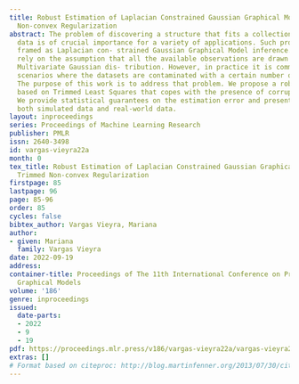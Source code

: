 ```yaml
---
title: Robust Estimation of Laplacian Constrained Gaussian Graphical Models with Trimmed
  Non-convex Regularization
abstract: The problem of discovering a structure that fits a collection of vector
  data is of crucial importance for a variety of applications. Such problems can be
  framed as Laplacian con- strained Gaussian Graphical Model inference. Existing algorithms
  rely on the assumption that all the available observations are drawn from the same
  Multivariate Gaussian dis- tribution. However, in practice it is common to find
  scenarios where the datasets are contaminated with a certain number of outliers.
  The purpose of this work is to address that problem. We propose a robust method
  based on Trimmed Least Squares that copes with the presence of corrupted samples.
  We provide statistical guarantees on the estimation error and present results on
  both simulated data and real-world data.
layout: inproceedings
series: Proceedings of Machine Learning Research
publisher: PMLR
issn: 2640-3498
id: vargas-vieyra22a
month: 0
tex_title: Robust Estimation of Laplacian Constrained Gaussian Graphical Models with
  Trimmed Non-convex Regularization
firstpage: 85
lastpage: 96
page: 85-96
order: 85
cycles: false
bibtex_author: Vargas Vieyra, Mariana
author:
- given: Mariana
  family: Vargas Vieyra
date: 2022-09-19
address:
container-title: Proceedings of The 11th International Conference on Probabilistic
  Graphical Models
volume: '186'
genre: inproceedings
issued:
  date-parts:
  - 2022
  - 9
  - 19
pdf: https://proceedings.mlr.press/v186/vargas-vieyra22a/vargas-vieyra22a.pdf
extras: []
# Format based on citeproc: http://blog.martinfenner.org/2013/07/30/citeproc-yaml-for-bibliographies/
---
```

